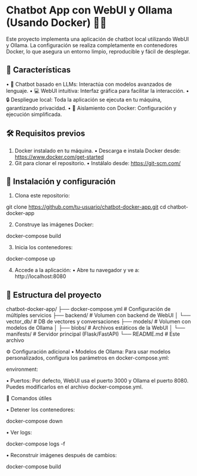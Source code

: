# Chatbot App con WebUI y Ollama (Usando Docker) 🤖🚀

Este proyecto implementa una aplicación de chatbot local utilizando WebUI y Ollama. La configuración se realiza completamente en contenedores Docker, lo que asegura un entorno limpio, reproducible y fácil de desplegar.

## 🌟 Características

•	🤖 Chatbot basado en LLMs: Interactúa con modelos avanzados de lenguaje.
•	💻 WebUI intuitiva: Interfaz gráfica para facilitar la interacción.
•	🔒 Despliegue local: Toda la aplicación se ejecuta en tu máquina, garantizando privacidad.
•	🐳 Aislamiento con Docker: Configuración y ejecución simplificada.

## 🛠️ Requisitos previos

1.	Docker instalado en tu máquina.
•	Descarga e instala Docker desde: https://www.docker.com/get-started
2.	Git para clonar el repositorio.
•	Instálalo desde: https://git-scm.com/

## 🚀 Instalación y configuración

1.	Clona este repositorio:

git clone https://github.com/tu-usuario/chatbot-docker-app.git
cd chatbot-docker-app

2.	Construye las imágenes Docker:

docker-compose build

3.	Inicia los contenedores:

docker-compose up

4.	Accede a la aplicación:
•	Abre tu navegador y ve a: http://localhost:8080

## 📂 Estructura del proyecto

chatbot-docker-app/
├── docker-compose.yml          # Configuración de múltiples servicios
├── backend/                    # Volumen con backend de WebUI
│   └── vector_db/              # DB de vectores y conversaciones
├── models/                     # Volumen con modelos de Ollama
│   ├── blobs/                  # Archivos estáticos de la WebUI
│   └── manifests/              # Servidor principal (Flask/FastAPI)
└── README.md                   # Este archivo

⚙️ Configuración adicional
•	Modelos de Ollama: Para usar modelos personalizados, configura los parámetros en docker-compose.yml:

environment:

•	Puertos: Por defecto, WebUI usa el puerto 3000 y Ollama el puerto 8080. Puedes modificarlos en el archivo docker-compose.yml.

🧰 Comandos útiles

•	Detener los contenedores:

docker-compose down


•	Ver logs:

docker-compose logs -f


•	Reconstruir imágenes después de cambios:

docker-compose build